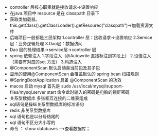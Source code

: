 - controller 层核心职责就是接收请求->设置响应
- 在java 项目中 resource 是在 classpath 目录下
- 获取类加载器。this.getClass().getClassLoader().getResourec("classpath")->加载资源文件
- 后端项目一般都是三层架构 1.controller 层：接收请求->设置响应 2.Service层：业务逻辑处理 3.Dao层：数据访问
- Dao 层的处理结果->service层->controller 层
- spring 依赖注入 1.字段注入（@Autowrite 直接标注到字段上） 2.设值注入（需要有对应的set 方法） 3.构造注入
- @ComponentScan 默认启动类当前包及其子包
- 显示的使用@ComponentScan 会覆盖默认的 spring bean 扫描规则
- @SpringBootApplication 具备 @ComponentScan 的功效
- macos 启动 mysql 首先是 sudo /usr/local/mysql/support-files/mysql.server start 命令此时输入的密码是电脑的锁屏密码
- 关系型数据库 多张相互连接的二维表组成
- sql语句是操纵关系型数据库的标准语句
- redis 非关系型数据库
- sql 语句也是以分号结尾的
- sql 语句不区分大小写的
- 命令 ： show databases -->查看数据库；